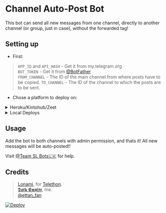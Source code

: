 # Channel Auto-Post Bot

This bot can send all new messages from one channel, directly to another channel (or group, just in case), without the forwarded tag!

## Setting up 
* First:
> `APP_ID` and `API_HASH` - Get it from my.telegram.org   
> `BOT_TOKEN` - Get it from [@BotFather](https://t.me/BotFather)   
> `FROM_CHANNEL` - The ID of the main channel from where posts have to be copied. 
> `TO_CHANNEL` - The ID of the channel to which the posts are to be sent. 
   
* Chose a platform to deploy on:
<details>
<summary>Heroku/Kintohub/Zeet</summary>
<br>
Add the above values to the environment vars and deploy the bot.
</details>
<details>
<summary>Local Deploys</summary>
<br>
- Clone the repo:   <code>git clone https://github.com/DARKEMPIRESL/ChannelAutoForwarder</code></br>
- Make a <code>.env</code> file in the root of the repo, like <a href="https://github.com/DARKEMPIRESL/ChannelAutoForwarder/blob/main/.env.sample">.env.sample</a> and fill in the values.</br>
- Use <code>python3 bot.py</code> to start the bot.</br>  
</details>

## Usage
Add the bot to both channels with admin permission, and thats it!
All new messages will be auto-posted!!

Visit [@Team SL Bots🇱🇰](https://t.me/SLBotOfficial) for help.
## Credits
> [Lonami](https://github.com/LonamiWebs), for [Telethon](https://github.com/LonamiWebs/Telethon).   
> [𝕯𝖆𝖗𝖐 𝕰𝖒𝖕𝖎𝖗𝖊](https://github.com/DARKEMPIRESL), me.   
> [@ettan_fan](https://t.me/ettan_fan)   

[![Deploy](https://www.herokucdn.com/deploy/button.svg)](https://heroku.com/deploy)

